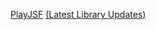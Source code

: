 <!--

<details>
<summary>layout: page
title: "apps"
permalink: https://jeuxsf.github.io/JSF/roms

</details>
  
#### hidden field with metadata

-->

[PlayJSF](https://1fichier.com/?jov9mhiddicctbxhk7v9)
  [(Latest Library Updates)](https://1fichier.com/dir/J3jFKT2d)
